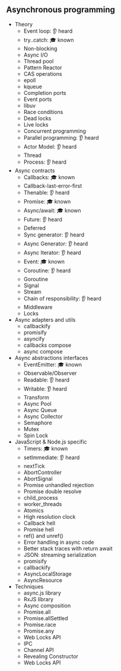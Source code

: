 ## Asynchronous programming

- Theory
  - Event loop: 👂 heard
  - try..catch: 🎓 known
  - Non-blocking
  - Async I/O
  - Thread pool
  - Pattern Reactor
  - CAS operations
  - epoll
  - kqueue
  - Completion ports
  - Event ports
  - libuv
  - Race conditions
  - Dead locks
  - Live locks
  - Concurrent programming
  - Parallel programming: 👂 heard
  - Actor Model: 👂 heard
  - Thread
  - Process: 👂 heard
- Async contracts
  - Callbacks: 🎓 known
  - Callback-last-error-first
  - Thenable: 👂 heard
  - Promise: 🎓 known
  - Async/await: 🎓 known
  - Future: 👂 heard
  - Deferred
  - Sync generator: 👂 heard
  - Async Generator: 👂 heard
  - Async Iterator: 👂 heard
  - Event: 🎓 known
  - Coroutine: 👂 heard
  - Goroutine
  - Signal
  - Stream
  - Chain of responsibility: 👂 heard
  - Middleware
  - Locks
- Async adapters and utils
  - callbackify
  - promisify
  - asyncify
  - callbacks compose
  - async compose
- Async abstractions interfaces
  - EventEmitter: 🎓 known
  - Observable/Observer
  - Readable: 👂 heard
  - Writable: 👂 heard
  - Transform
  - Async Pool
  - Async Queue
  - Async Collector
  - Semaphore
  - Mutex
  - Spin Lock
- JavaScript & Node.js specific
  - Timers: 🎓 known
  - setImmediate: 👂 heard
  - nextTick
  - AbortController
  - AbortSignal
  - Promise unhandled rejection
  - Promise double resolve
  - child_process
  - worker_threads
  - Atomics
  - High resolution clock
  - Callback hell
  - Promise hell
  - ref() and unref()
  - Error handling in async code
  - Better stack traces with return await
  - JSON: streaming serialization
  - promisify
  - callbackify
  - AsyncLocalStorage
  - AsyncResource
- Techniques
  - async.js library
  - RxJS library
  - Async composition
  - Promise.all
  - Promise.allSettled
  - Promise.race
  - Promise.any
  - Web Locks API
  - IPC
  - Channel API
  - Revealing Constructor
  - Web Locks API
